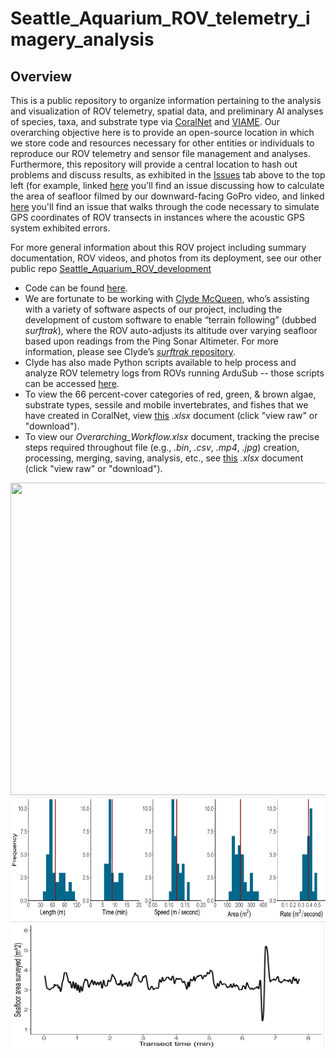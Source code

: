 # Seattle_Aquarium_ROV_telemetry_imagery_analysis

## Overview

This is a public repository to organize information pertaining to the analysis and visualization of ROV telemetry, spatial data, and preliminary AI analyses of species, taxa, and substrate type via [CoralNet](https://coralnet.ucsd.edu/) and [VIAME](https://www.viametoolkit.org/wp-content/uploads/2020/09/VIAME-AI-Workshop-Aug2020.pdf). Our overarching objective here is to provide an open-source location in which we store code and resources necessary for other entities or individuals to reproduce our ROV telemetry and sensor file management and analyses. Furthermore, this repository will provide a central location to hash out problems and discuss results, as exhibited in the [Issues](https://github.com/zhrandell/Seattle_Aquarium_ROV_telemetry_imagery_analysis/issues?q=is%3Aissue+is%3Aclosed) tab above to the top left (for example, linked [here](https://github.com/zhrandell/Seattle_Aquarium_ROV_telemetry_imagery_analysis/issues/9) you'll find an issue discussing how to calculate the area of seafloor filmed by our downward-facing GoPro video, and linked [here](https://github.com/zhrandell/Seattle_Aquarium_ROV_telemetry_imagery_analysis/issues/8) you'll find an issue that walks through the code necessary to simulate GPS coordinates of ROV transects in instances where the acoustic GPS system exhibited errors.   

For more general information about this ROV project including summary documentation, ROV videos, and photos from its deployment, see our other public repo [Seattle_Aquarium_ROV_development](https://github.com/zhrandell/Seattle_Aquarium_ROV_development)

* Code can be found [here](https://github.com/zhrandell/Seattle_Aquarium_ROV_telemetry_imagery_analysis/tree/main/code).
* We are fortunate to be working with [Clyde McQueen](https://github.com/clydemcqueen), who’s assisting with a variety of software aspects of our project, including the development of custom software to enable “terrain following” (dubbed _surftrak_), where the ROV auto-adjusts its altitude over varying seafloor based upon readings from the Ping Sonar Altimeter. For more information, please see Clyde’s [_surftrak_ repository](https://github.com/clydemcqueen/ardusub_surftrak). 
* Clyde has also made Python scripts available to help process and analyze ROV telemetry logs from ROVs running ArduSub -- those scripts can be accessed [here](https://github.com/clydemcqueen/ardusub_log_tools).   
* To view the 66 percent-cover categories of red, green, & brown algae, substrate types, sessile and mobile invertebrates, and fishes that we have created in CoralNet, view [this](https://github.com/zhrandell/Seattle_Aquarium_ROV_telemetry_imagery_analysis/blob/main/documents/CoralNet_Classifications.xlsx) *.xlsx* document (click "view raw" or "download").
* To view our *Overarching_Workflow.xlsx* document, tracking the precise steps required throughout file (e.g., *.bin*, *.csv*, *.mp4*, *.jpg*) creation, processing, merging, saving, analysis, etc., see [this](https://github.com/zhrandell/Seattle_Aquarium_ROV_telemetry_imagery_analysis/blob/main/documents/Overarching_Workflow.xlsx) *.xlsx* document (click "view raw" or "download"). 

<p align="center">
  <img src="figures/CentennialPark.png" width="600", height="500"/>
  <img src="figures/survey_params.png" width="600", height="200" /> 
  <img src="figures/area_T4.png" width="500", height="200" /> 
</p>



